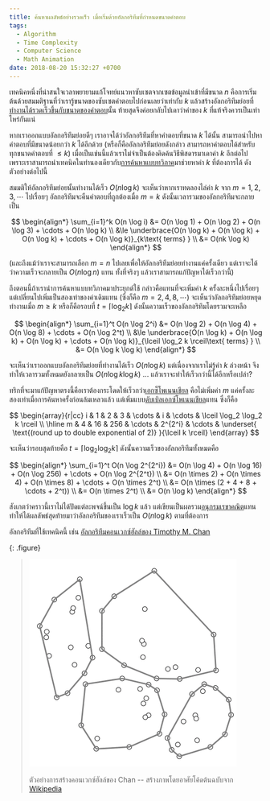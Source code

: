 ```yaml
---
title: ค้นหาผลลัพธ์อย่างรวดเร็ว เมื่อเริ่มด้วยอัลกอริทึมที่กำหนดขนาดคำตอบ
tags:
  - Algorithm
  - Time Complexity
  - Computer Science
  - Math Animation
date: 2018-08-20 15:32:27 +0700
---
```


เทคนิคหนึ่งที่น่าสนใจเวลาพยายามแก้โจทย์แนวหาซับเซตจากเซตข้อมูลนำเข้าที่มีขนาด $n$ คือการเริ่มต้นด้วยสมมติฐานที่ว่าเรารู้ขนาดของซับเซตคำตอบไปก่อนเลยว่าเท่ากับ $k$ แล้วสร้างอัลกอริทึมย่อยที่[ทำงานได้รวดเร็วขึ้นกับขนาดของคำตอบ][output sensitive]นั้น ท้ายสุดจึงค่อยกลับไปเดาว่าค่าของ $k$ ที่แท้จริงควรเป็นเท่าไหร่กันแน่

หากเราออกแบบอัลกอริทึมย่อยดีๆ เราอาจได้ว่าอัลกอริทึมที่หาคำตอบที่ขนาด $k$ ได้นั้น สามารถนำไปหาคำตอบที่มีขนาดน้อยกว่า $k$ ได้อีกด้วย (หรือก็คืออัลกอริทึมย่อยดังกล่าว สามารถหาคำตอบได้สำหรับทุกขนาดคำตอบที่ $\le k$) เมื่อเป็นเช่นนี้แล้วเราไม่จำเป็นต้องคิดค้นวิธีพิสดารมาเดาค่า $k$ อีกต่อไป เพราะเราสามารถนำเทคนิคในทำนองเดียวกับ[การค้นหาแบบทวิภาค][binary search]มาช่วยหาค่า $k$ ที่ต้องการได้ ดังตัวอย่างต่อไปนี้

สมมติให้อัลกอริทึมย่อยนั้นทำงานได้เร็ว $O(n \log k)$ จะเห็นว่าหากเราทดลองไล่ค่า $k$ จาก $m=1,2,3,\cdots$ ไปเรื่อยๆ อัลกอริทึมจะคืนคำตอบที่ถูกต้องเมื่อ $m=k$ ดังนั้นเวลารวมของอัลกอริทึมจะกลายเป็น

$$
\begin{align*}
\sum_{i=1}^k O(n \log i)
&= O(n \log 1) + O(n \log 2) + O(n \log 3) + \cdots + O(n \log k) \\
&\le \underbrace{O(n \log k) + O(n \log k) + O(n \log k) + \cdots + O(n \log k)}_{k\text{ terms} } \\
&= O(nk \log k)
\end{align*}
$$

(และถึงแม้ว่าเราจะสามารถเลือก $m=n$ ไปเลยเพื่อให้อัลกอริทึมย่อยทำงานแค่ครั้งเดียว แต่เราจะได้ว่าความเร็วจะกลายเป็น $O(n \log n)$ แทน ทั้งที่จริงๆ แล้วเราสามารถแก้ปัญหาได้เร็วกว่านี้)

ถึงตอนนี้ถ้าเรานำการค้นหาแบบทวิภาคมาประยุกต์ใช้ กล่าวคือแทนที่จะเพิ่มค่า $k$ ครั้งละหนึ่งไปเรื่อยๆ แต่เปลี่ยนไปเพิ่มเป็นสองเท่าของค่าเดิมแทน (ซึ่งก็คือ $m=2,4,8,\cdots$) จะเห็นว่าอัลกอริทึมย่อยหยุดทำงานเมื่อ $m \ge k$ หรือก็คือรอบที่ $t = \lceil \log_2 k \rceil$ ดังนั้นความเร็วของอัลกอริทึมโดยรวมจะเหลือ

$$
\begin{align*}
\sum_{i=1}^t O(n \log 2^i)
&= O(n \log 2) + O(n \log 4) + O(n \log 8) + \cdots + O(n \log 2^t) \\
&\le \underbrace{O(n \log k) + O(n \log k) + O(n \log k) + \cdots + O(n \log k)}_{\lceil \log_2 k \rceil\text{ terms} } \\
&= O(n \log k \log k)
\end{align*}
$$

จะเห็นว่าเราออกแบบอัลกอริทึมย่อยที่ทำงานได้เร็ว $O(n \log k)$ แต่เนื่องจากเราไม่รู้ค่า $k$ ล่วงหน้า จึงทำให้เวลารวมทั้งหมดยังกลายเป็น $O(n \log k \log k)$ ... แล้วเราจะทำให้เร็วกว่านี้ได้อีกหรือเปล่า?

ทริกที่จะมาแก้ปัญหาตรงนี้คือเราต้องกระโดดให้เร็วกว่า[เอกซ็โพเนนเชียล][exponential] คือไม่เพิ่มค่า $m$ แค่ครั้งละสองเท่าเมื่อการค้นหาครั้งก่อนล้มเหลวแล้ว แต่เพิ่มแบบ[ดับเบิลเอกซ์โพเนนเชียล][double exponential]แทน ซึ่งก็คือ

$$
\begin{array}{r|cc}
i & 1 &  2 &   3 & \cdots &       i & \cdots & \lceil \log_2 \log_2 k \rceil \\
\hline
m & 4 & 16 & 256 & \cdots & 2^{2^i} & \cdots & \underset{ \text{(round up to double exponential of 2)} }{\lceil k \rceil}
\end{array}
$$

จะเห็นว่ารอบสุดท้ายคือ $t = \lceil \log_2 \log_2 k \rceil$ ดังนั้นความเร็วของอัลกอริทึมทั้งหมดคือ

$$
\begin{align*}
\sum_{i=1}^t O(n \log 2^{2^i})
&= O(n \log 4) + O(n \log 16) + O(n \log 256) + \cdots + O(n \log 2^{2^t}) \\
&= O(n \times 2) + O(n \times 4) + O(n \times 8) + \cdots + O(n \times 2^t) \\
&= O(n \times (2 + 4 + 8 + \cdots + 2^t)) \\
&= O(n \times 2^t) \\
&= O(n \log k)
\end{align*}
$$

สังเกตว่าคราวนี้เราไม่ได้ปัดแต่ละพจน์ขึ้นเป็น $\log k$ แล้ว แต่เขียนเป็นผลรวม[อนุกรมเรขาคณิต][geometric series]แทน ทำให้ได้ผลลัพธ์สุดท้ายมาว่าอัลกอริทึมของเราเร็วเป็น $O(n \log k)$ ตามที่ต้องการ

อัลกอริทึมที่ใช้เทคนิคนี้ เช่น [อัลกอริทึมคอนเวกซ์ฮัลล์ของ Timothy M. Chan][chan's algo]

{: .figure}
> ![](/images/algorithm/misc/convex-hull-chan.gif)
>
> ตัวอย่างการสร้างคอนเวกซ์ฮัลล์ของ Chan -- สร้างภาพโดยอาศัยโค้ดต้นฉบับจาก [Wikipedia][chan's algo animation]


[output sensitive]: //en.wikipedia.org/wiki/Output-sensitive_algorithm
[binary search]: //en.wikipedia.org/wiki/Binary_search_algorithm
[exponential]: //en.wikipedia.org/wiki/Exponentiation
[double exponential]: //en.wikipedia.org/wiki/Double_exponential_function
[geometric series]: //en.wikipedia.org/wiki/Geometric_series
[chan's algo]: //en.wikipedia.org/wiki/Chan%27s_algorithm
[chan's algo animation]: //en.wikipedia.org/wiki/File:ChanAlgDemo.gif
